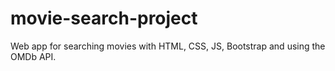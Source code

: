 # movie-search-project
Web app for searching movies with HTML, CSS, JS, Bootstrap and using the OMDb API.

